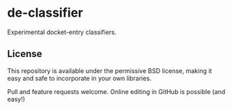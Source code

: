 # de-classifier

Experimental docket-entry classifiers.

## License

This repository is available under the permissive BSD license, making it easy and safe to incorporate in your own libraries.

Pull and feature requests welcome. Online editing in GitHub is possible (and easy!)
